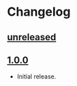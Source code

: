 # Changelog

## [unreleased]

## [1.0.0]

- Initial release.

[unreleased]: https://github.com/taminomara/sphinx-syntax/compare/v1.0.0...HEAD
[1.0.0]: https://github.com/taminomara/sphinx-syntax/releases/tag/v1.0.0
